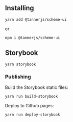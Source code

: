 ## Installing
```
yarn add @tannerjs/scheme-ui
```
or
```
npm i @tannerjs/scheme-ui
```

## Storybook
```
yarn storybook
```

### Publishing
Build the Storybook static files:
```
yarn run build-storybook
```
Deploy to Github pages:
```
yarn run deploy-storybook
```